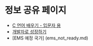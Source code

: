 # 정보 공유 페이지

- [C 언어 배우기 - 입문자 용](./learning_c.md)
- [개발자로 성장하기](howto_learn_code.md)
- [EMS 예정 국가] (ems_not_ready.md)

